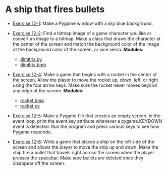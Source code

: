 # A ship that fires bullets

- [Exercise 12-1](exercise_12_01.py):
Make a Pygame window with a sky blue background.

- [Exercise 12-2](exercise_12_02/exercise_12_02.py):
Find a bitmap image of a game character you like or convert an image to a
bitmap. Make a class that draws the character at the center of the screen and
match the background color of the image ot the background color of the screen,
or vice versa.
**Modules:**
  - [dimitris.py](exercise_12_02/dimitris.py)
  - [dimitris.bmp](exercise_12_02/dimitris.bmp)

- [Exercise 12-4](exercise_12_04.py):
Make a game that begins with a rocket in the center of the screen. Allow the
player to move the rocket up, down, left, or right using the four arrow keys.
Make sure the rocket never moves beyond any edge of the screen.
**Modules:**
  - [rocket.bmp](exercise_12_04/rocket.bmp)
  - [rocket.py](exercise_12_04/rocket.py)

- [Exercise 12-5](exercise_12_05.py):
Make a Pygame file that creates an empty screen. In the event loop, print the
event.key attribute whenever a pygame.KEYDOWN event is detected. Run the
program and press various keys to see how Pygame responds.

- [Exercise 12-6](exercise_12_06.py):
Write a game that places a ship on the left side of the screen and allows the
player to move the ship up and down. Make the ship fire a bullet that travels
right across the screen when the player presses the spacebar. Make sure
bullets are deleted once they disappear off the screen.
